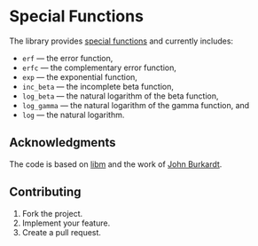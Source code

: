 # Special Functions

The library provides [special functions][1] and currently includes:

* `erf` — the error function,
* `erfc` — the complementary error function,
* `exp` — the exponential function,
* `inc_beta` — the incomplete beta function,
* `log_beta` — the natural logarithm of the beta function,
* `log_gamma` — the natural logarithm of the gamma function, and
* `log` — the natural logarithm.

## Acknowledgments

The code is based on [libm][2] and the work of [John Burkardt][3].

## Contributing

1. Fork the project.
2. Implement your feature.
3. Create a pull request.

[1]: https://en.wikipedia.org/wiki/Special_functions
[2]: https://sourceware.org/newlib/libm.html
[3]: http://people.sc.fsu.edu/~jburkardt/
